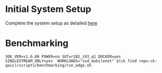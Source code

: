 # Initial System Setup 
Complete the system setup as detailed [here](https://github.com/krai/ck-qaic/blob/main/script/setup.docker/README.md)

# Benchmarking 
``` 
SDK_VER=v1.6.80 POWER=no SUT=r282_z93_q1 DOCKER=yes SINGLESTREAM_ONLY=yes  WORKLOADS="ssd_mobilenet" $(ck find repo:ck-qaic)/scripts/benchmarking/run_edge.sh  
```